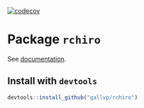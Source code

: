 [![codecov](https://codecov.io/github/GallVp/rchiro/graph/badge.svg?token=KWCBNDNL0M)](https://codecov.io/github/GallVp/rchiro)

# Package `rchiro`

See [documentation](https://gallvp.github.io/rchiro/reference/index.html).

## Install with `devtools`

```R
devtools::install_github("gallvp/rchiro")
```
